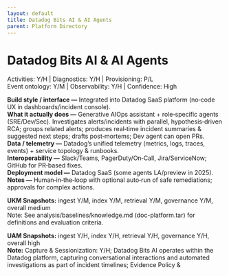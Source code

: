 ```yaml
---
layout: default
title: Datadog Bits AI & AI Agents
parent: Platform Directory
---
```


# Datadog Bits AI & AI Agents

Activities: Y/H | Diagnostics: Y/H | Provisioning: P/L  <br>
Event ontology: Y/M | Observability: Y/H | Confidence: High

**Build style / interface —** Integrated into Datadog SaaS platform (no‑code UX in dashboards/incident console).  
**What it actually does —** Generative AIOps assistant + role‑specific agents (SRE/Dev/Sec). Investigates alerts/incidents with parallel, hypothesis‑driven RCA; groups related alerts; produces real‑time incident summaries & suggested next steps; drafts post‑mortems; Dev agent can open PRs.  
**Data / telemetry —** Datadog’s unified telemetry (metrics, logs, traces, events) + service topology & runbooks.  
**Interoperability —** Slack/Teams, PagerDuty/On‑Call, Jira/ServiceNow; GitHub for PR‑based fixes.  
**Deployment model —** Datadog SaaS (some agents LA/preview in 2025).  
**Notes —** Human‑in‑the‑loop with optional auto‑run of safe remediations; approvals for complex actions.

**UKM Snapshots:**
ingest Y/M, index Y/M, retrieval Y/M, governance Y/M, overall medium  <br>
Note: See analysis/baselines/knowledge.md (doc-platform.tar) for definitions and evaluation criteria.







**UAM Snapshots:**
ingest Y/H, index Y/H, retrieval Y/H, governance Y/H, overall high  <br>
**Note:** Capture & Sessionization: Y/H; Datadog Bits AI operates within the Datadog platform, capturing conversational interactions and automated investigations as part of incident timelines; Evidence Policy &

